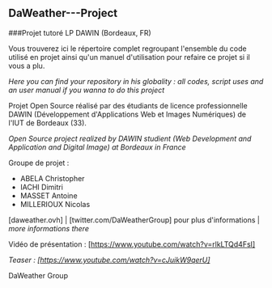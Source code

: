 ## DaWeather---Project

###Projet tutoré LP DAWIN (Bordeaux, FR)


Vous trouverez ici le répertoire complet regroupant l'ensemble du code utilisé en projet ainsi qu'un manuel d'utilisation pour refaire ce projet si il vous a plu.

*Here you can find your repository in his globality : all codes, script uses and an user manual if you wanna to do this project*


Projet Open Source réalisé par des étudiants de licence professionnelle DAWIN (Développement d'Applications Web et Images Numériques) de l'IUT de Bordeaux (33).

*Open Source project realized by DAWIN studient (Web Development and Application and Digital Image) at Bordeaux in France*


Groupe de projet : 
  - ABELA Christopher
  - IACHI Dimitri
  - MASSET Antoine
  - MILLERIOUX Nicolas
  
[daweather.ovh] | [twitter.com/DaWeatherGroup]
pour plus d'informations | *more informations there*


Vidéo de présentation : [https://www.youtube.com/watch?v=rlkLTQd4FsI] 

*Teaser : [https://www.youtube.com/watch?v=cJuikW9qerU]*


DaWeather Group 
